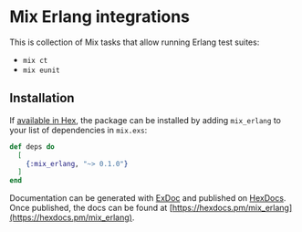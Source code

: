 # Mix Erlang integrations

This is collection of Mix tasks that allow running Erlang test suites:

- `mix ct`
- `mix eunit`

## Installation

If [available in Hex](https://hex.pm/docs/publish), the package can be installed
by adding `mix_erlang` to your list of dependencies in `mix.exs`:

```elixir
def deps do
  [
    {:mix_erlang, "~> 0.1.0"}
  ]
end
```

Documentation can be generated with [ExDoc](https://github.com/elixir-lang/ex_doc)
and published on [HexDocs](https://hexdocs.pm). Once published, the docs can
be found at [https://hexdocs.pm/mix_erlang](https://hexdocs.pm/mix_erlang).

